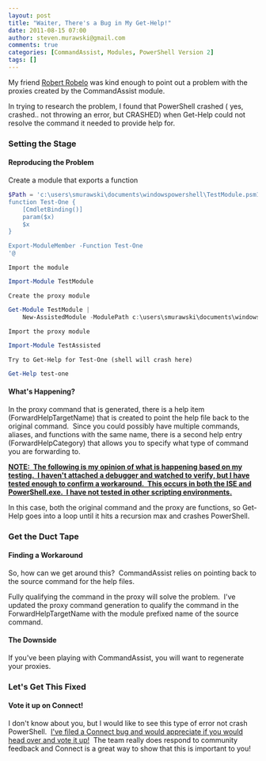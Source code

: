 ```yaml
---
layout: post
title: "Waiter, There's a Bug in My Get-Help!"
date: 2011-08-15 07:00
author: steven.murawski@gmail.com
comments: true
categories: [CommandAssist, Modules, PowerShell Version 2]
tags: []
---
```



My friend <a href="http://robertrobelo.wordpress.com/about/" target="_blank">Robert Robelo</a> was kind enough to point out a problem with the proxies created by the CommandAssist module.



In trying to research the problem, I found that PowerShell crashed ( yes, crashed.. not throwing an error, but CRASHED) when Get-Help could not resolve the command it needed to provide help for.

### Setting the Stage 

#### Reproducing the Problem

Create a module that exports a function

```powershell
$Path = 'c:\users\smurawski\documents\windowspowershell\TestModule.psm1'$null = new-item $Path -ItemType File -Force -Value @'
function Test-One {
    [CmdletBinding()]
    param($x)
    $x
}

Export-ModuleMember -Function Test-One
'@
```

    Import the module
    
```powershell
Import-Module TestModule
```
    
    Create the proxy module
    
```powershell
Get-Module TestModule | 
    New-AssistedModule -ModulePath c:\users\smurawski\documents\windowspowershell\TestAssisted
```

    
    Import the proxy module
    
```powershell
Import-Module TestAssisted
```
    
    Try to Get-Help for Test-One (shell will crash here)
    
```powershell
Get-Help test-one
```

#### What's Happening?

In the proxy command that is generated, there is a help item (ForwardHelpTargetName) that is created to point the help file back to the original command.&#160; Since you could possibly have multiple commands, aliases, and functions with the same name, there is a second help entry (ForwardHelpCategory) that allows you to specify what type of command you are forwarding to.



**<u>NOTE:&#160; The following is my opinion of what is happening based on my testing.&#160; I haven't attached a debugger and watched to verify, but I have tested enough to confirm a workaround.&#160; This occurs in both the ISE and PowerShell.exe.&#160; I have not tested in other scripting environments.</u>**



In this case, both the original command and the proxy are functions, so Get-Help goes into a loop until it hits a recursion max and crashes PowerShell.&#160; 



### Get the Duct Tape 




#### Finding a Workaround




So, how can we get around this?&#160; CommandAssist relies on pointing back to the source command for the help files.&#160; 



Fully qualifying the command in the proxy will solve the problem.&#160; I've updated the proxy command generation to qualify the command in the ForwardHelpTargetName with the module prefixed name of the source command.



#### The Downside




If you've been playing with CommandAssist, you will want to regenerate your proxies.



### Let's Get This Fixed 




#### Vote it up on Connect!




I don't know about you, but I would like to see this type of error not crash PowerShell.&#160; <a href="https://connect.microsoft.com/PowerShell/feedback/details/684132/get-help-of-a-proxy-command-of-a-function-causes-crash" target="_blank">I've filed a Connect bug and would appreciate if you would head over and vote it up!</a>&#160; The team really does respond to community feedback and Connect is a great way to show that this is important to you!

